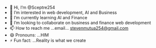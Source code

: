 - 👋 Hi, I’m @Sceptre254
- 👀 I’m interested in web development, AI and Business
- 🌱 I’m currently learning AI and Finance
- 💞️ I’m looking to collaborate on business and finance web development
- 📫 How to reach me ...email... stevenmutua254@gmail.com
- 😄 Pronouns: ...HIM
- ⚡ Fun fact: ...Reality is what we create

<!---
Sceptre254/Sceptre254 is a ✨ special ✨ repository because its `README.md` (this file) appears on your GitHub profile.
You can click the Preview link to take a look at your changes.
--->
